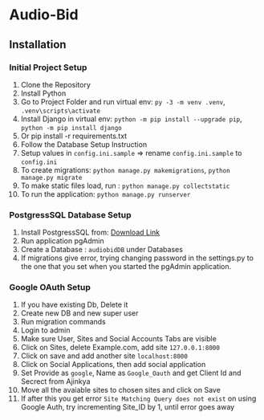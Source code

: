 # Audio-Bid

## Installation
### Initial Project Setup
1. Clone the Repository
2. Install Python
3. Go to Project Folder and run virtual env: `py -3 -m venv .venv`, `.venv\scripts\activate`
4. Install Django in virtual env: `python -m pip install --upgrade pip`, `python -m pip install django`
5. Or pip install -r requirements.txt
6. Follow the Database Setup Instruction
7. Setup values in `config.ini.sample` => rename `config.ini.sample` to `config.ini`
8. To create migrations: `python manage.py makemigrations`, `python manage.py migrate`
9. To make static files load, run : `python manage.py collectstatic`
8. To run the application: `python manage.py runserver`
### PostgressSQL Database Setup
1. Install PostgressSQL from: [Download Link](https://www.enterprisedb.com/postgresql-tutorial-resources-training?uuid=db55e32d-e9f0-4d7c-9aef-b17d01210704&campaignId=7012J000001NhszQAC)
2. Run application pgAdmin
3. Create a Database : `audiobidDB` under Databases
4. If migrations give error, trying changing password in the settings.py to the one that you set when you started the pgAdmin application.
### Google OAuth Setup
1. If you have existing Db, Delete it
2. Create new DB and new super user
3. Run migration commands
4. Login to admin
5. Make sure User, Sites and Social Accounts Tabs are visible
6. Click on Sites, delete Example.com, add site `127.0.0.1:8000`
7. Click on save and add another site `localhost:8000`
8. Click on Social Applications, then add social application
9. Set Provide as `google`, Name as `Google_Oauth` and get Client Id and Secrect from Ajinkya
10. Move all the avaiable sites to chosen sites and click on Save
11. If after this you get error `Site Matching Query does not exist` on using Google Auth, try incrementing Site_ID by 1, until error goes away

